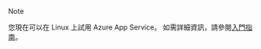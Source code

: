 > [!NOTE]
> 您現在可以在 Linux 上試用 Azure App Service。 如需詳細資訊，請參閱[入門指南](../articles/app-service/containers/app-service-linux-intro.md)。
> 
> 

